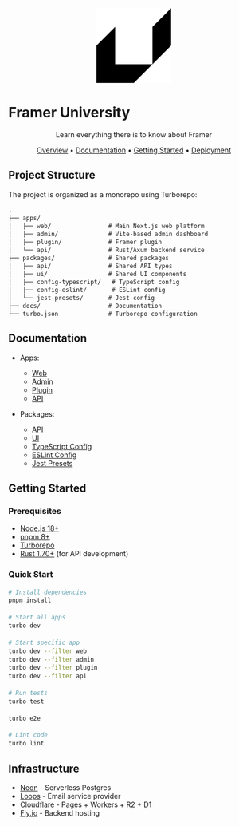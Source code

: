 <div align="center">
  <img src="assets/readme-logo-light.png" alt="Framer University Logo" width="150"/>
</div>

# Framer University

<div align="center">
  <p>Learn everything there is to know about Framer</p>
</div>

<div align="center">
  <a href="#overview">Overview</a> •
  <a href="#documentation">Documentation</a> •
  <a href="#getting-started">Getting Started</a> •
  <a href="#deployment">Deployment</a>
</div>

## Project Structure

The project is organized as a monorepo using Turborepo:

```
.
├── apps/
│   ├── web/                # Main Next.js web platform
│   ├── admin/              # Vite-based admin dashboard
│   ├── plugin/             # Framer plugin
│   └── api/                # Rust/Axum backend service
├── packages/               # Shared packages
│   ├── api/                # Shared API types
│   ├── ui/                 # Shared UI components
│   ├── config-typescript/   # TypeScript config
│   ├── config-eslint/       # ESLint config
│   └── jest-presets/       # Jest config
├── docs/                   # Documentation
└── turbo.json              # Turborepo configuration
```

## Documentation

- Apps:

  - [Web](./apps/web/README.md)
  - [Admin](./apps/admin/README.md)
  - [Plugin](./apps/plugin/README.md)
  - [API](./apps/api/README.md)

- Packages:
  - [API](./packages/api/README.md)
  - [UI](./packages/ui/README.md)
  - [TypeScript Config](./packages/config-typescript/README.md)
  - [ESLint Config](./packages/config-eslint/README.md)
  - [Jest Presets](./packages/jest-presets/README.md)

## Getting Started

### Prerequisites

- [Node.js 18+](https://nodejs.org/en/download/)
- [pnpm 8+](https://pnpm.io/installation)
- [Turborepo](https://turbo.build/repo/docs/installing)
- [Rust 1.70+](https://www.rust-lang.org/tools/install) (for API development)

### Quick Start

```bash
# Install dependencies
pnpm install

# Start all apps
turbo dev

# Start specific app
turbo dev --filter web
turbo dev --filter admin
turbo dev --filter plugin
turbo dev --filter api

# Run tests
turbo test

turbo e2e

# Lint code
turbo lint
```

## Infrastructure

- [Neon](https://neon.tech) - Serverless Postgres
- [Loops](https://loops.so) - Email service provider
- [Cloudflare](https://cloudflare.com) - Pages + Workers + R2 + D1
- [Fly.io](https://fly.io) - Backend hosting
